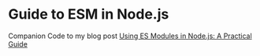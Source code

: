 # Guide to ESM in Node.js

Companion Code to my blog post [Using ES Modules in Node.js: A Practical Guide](???)
